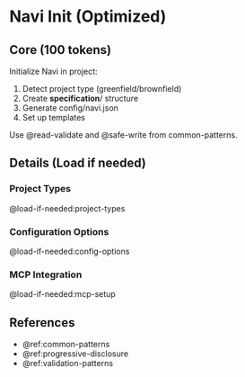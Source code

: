# Navi Init (Optimized)

## Core (100 tokens)

Initialize Navi in project:
1. Detect project type (greenfield/brownfield)
2. Create __specification__/ structure
3. Generate config/navi.json
4. Set up templates

Use @read-validate and @safe-write from common-patterns.

## Details (Load if needed)

### Project Types
@load-if-needed:project-types

### Configuration Options
@load-if-needed:config-options

### MCP Integration
@load-if-needed:mcp-setup

## References

- @ref:common-patterns
- @ref:progressive-disclosure
- @ref:validation-patterns